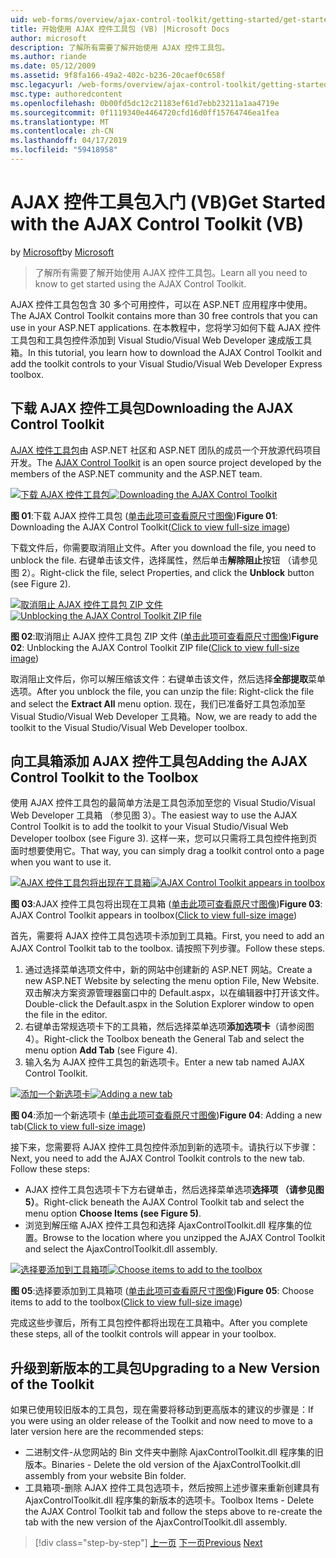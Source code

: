 ```yaml
---
uid: web-forms/overview/ajax-control-toolkit/getting-started/get-started-with-the-ajax-control-toolkit-vb
title: 开始使用 AJAX 控件工具包 (VB) |Microsoft Docs
author: microsoft
description: 了解所有需要了解开始使用 AJAX 控件工具包。
ms.author: riande
ms.date: 05/12/2009
ms.assetid: 9f8fa166-49a2-402c-b236-20caef0c658f
msc.legacyurl: /web-forms/overview/ajax-control-toolkit/getting-started/get-started-with-the-ajax-control-toolkit-vb
msc.type: authoredcontent
ms.openlocfilehash: 0b00fd5dc12c21183ef61d7ebb23211a1aa4719e
ms.sourcegitcommit: 0f1119340e4464720cfd16d0ff15764746ea1fea
ms.translationtype: MT
ms.contentlocale: zh-CN
ms.lasthandoff: 04/17/2019
ms.locfileid: "59418958"
---
```

# <a name="get-started-with-the-ajax-control-toolkit-vb"></a><span data-ttu-id="ef7f2-103">AJAX 控件工具包入门 (VB)</span><span class="sxs-lookup"><span data-stu-id="ef7f2-103">Get Started with the AJAX Control Toolkit (VB)</span></span>

<span data-ttu-id="ef7f2-104">by [Microsoft](https://github.com/microsoft)</span><span class="sxs-lookup"><span data-stu-id="ef7f2-104">by [Microsoft](https://github.com/microsoft)</span></span>

> <span data-ttu-id="ef7f2-105">了解所有需要了解开始使用 AJAX 控件工具包。</span><span class="sxs-lookup"><span data-stu-id="ef7f2-105">Learn all you need to know to get started using the AJAX Control Toolkit.</span></span>


<span data-ttu-id="ef7f2-106">AJAX 控件工具包包含 30 多个可用控件，可以在 ASP.NET 应用程序中使用。</span><span class="sxs-lookup"><span data-stu-id="ef7f2-106">The AJAX Control Toolkit contains more than 30 free controls that you can use in your ASP.NET applications.</span></span> <span data-ttu-id="ef7f2-107">在本教程中，您将学习如何下载 AJAX 控件工具包和工具包控件添加到 Visual Studio/Visual Web Developer 速成版工具箱。</span><span class="sxs-lookup"><span data-stu-id="ef7f2-107">In this tutorial, you learn how to download the AJAX Control Toolkit and add the toolkit controls to your Visual Studio/Visual Web Developer Express toolbox.</span></span>

## <a name="downloading-the-ajax-control-toolkit"></a><span data-ttu-id="ef7f2-108">下载 AJAX 控件工具包</span><span class="sxs-lookup"><span data-stu-id="ef7f2-108">Downloading the AJAX Control Toolkit</span></span>

<span data-ttu-id="ef7f2-109">[AJAX 控件工具包](http://devexpress.com/act)由 ASP.NET 社区和 ASP.NET 团队的成员一个开放源代码项目开发。</span><span class="sxs-lookup"><span data-stu-id="ef7f2-109">The [AJAX Control Toolkit](http://devexpress.com/act) is an open source project developed by the members of the ASP.NET community and the ASP.NET team.</span></span>


<span data-ttu-id="ef7f2-110">[![下载 AJAX 控件工具包](get-started-with-the-ajax-control-toolkit-vb/_static/image1.jpg)](get-started-with-the-ajax-control-toolkit-vb/_static/image1.png)</span><span class="sxs-lookup"><span data-stu-id="ef7f2-110">[![Downloading the AJAX Control Toolkit](get-started-with-the-ajax-control-toolkit-vb/_static/image1.jpg)](get-started-with-the-ajax-control-toolkit-vb/_static/image1.png)</span></span>

<span data-ttu-id="ef7f2-111">**图 01**:下载 AJAX 控件工具包 ([单击此项可查看原尺寸图像](get-started-with-the-ajax-control-toolkit-vb/_static/image2.png))</span><span class="sxs-lookup"><span data-stu-id="ef7f2-111">**Figure 01**: Downloading the AJAX Control Toolkit([Click to view full-size image](get-started-with-the-ajax-control-toolkit-vb/_static/image2.png))</span></span>


<span data-ttu-id="ef7f2-112">下载文件后，你需要取消阻止文件。</span><span class="sxs-lookup"><span data-stu-id="ef7f2-112">After you download the file, you need to unblock the file.</span></span> <span data-ttu-id="ef7f2-113">右键单击该文件，选择属性，然后单击**解除阻止**按钮 （请参见图 2）。</span><span class="sxs-lookup"><span data-stu-id="ef7f2-113">Right-click the file, select Properties, and click the **Unblock** button (see Figure 2).</span></span>


<span data-ttu-id="ef7f2-114">[![取消阻止 AJAX 控件工具包 ZIP 文件](get-started-with-the-ajax-control-toolkit-vb/_static/image2.jpg)](get-started-with-the-ajax-control-toolkit-vb/_static/image3.png)</span><span class="sxs-lookup"><span data-stu-id="ef7f2-114">[![Unblocking the AJAX Control Toolkit ZIP file](get-started-with-the-ajax-control-toolkit-vb/_static/image2.jpg)](get-started-with-the-ajax-control-toolkit-vb/_static/image3.png)</span></span>

<span data-ttu-id="ef7f2-115">**图 02**:取消阻止 AJAX 控件工具包 ZIP 文件 ([单击此项可查看原尺寸图像](get-started-with-the-ajax-control-toolkit-vb/_static/image4.png))</span><span class="sxs-lookup"><span data-stu-id="ef7f2-115">**Figure 02**: Unblocking the AJAX Control Toolkit ZIP file([Click to view full-size image](get-started-with-the-ajax-control-toolkit-vb/_static/image4.png))</span></span>


<span data-ttu-id="ef7f2-116">取消阻止文件后，你可以解压缩该文件：右键单击该文件，然后选择**全部提取**菜单选项。</span><span class="sxs-lookup"><span data-stu-id="ef7f2-116">After you unblock the file, you can unzip the file: Right-click the file and select the **Extract All** menu option.</span></span> <span data-ttu-id="ef7f2-117">现在，我们已准备好工具包添加至 Visual Studio/Visual Web Developer 工具箱。</span><span class="sxs-lookup"><span data-stu-id="ef7f2-117">Now, we are ready to add the toolkit to the Visual Studio/Visual Web Developer toolbox.</span></span>

## <a name="adding-the-ajax-control-toolkit-to-the-toolbox"></a><span data-ttu-id="ef7f2-118">向工具箱添加 AJAX 控件工具包</span><span class="sxs-lookup"><span data-stu-id="ef7f2-118">Adding the AJAX Control Toolkit to the Toolbox</span></span>

<span data-ttu-id="ef7f2-119">使用 AJAX 控件工具包的最简单方法是工具包添加至您的 Visual Studio/Visual Web Developer 工具箱 （参见图 3）。</span><span class="sxs-lookup"><span data-stu-id="ef7f2-119">The easiest way to use the AJAX Control Toolkit is to add the toolkit to your Visual Studio/Visual Web Developer toolbox (see Figure 3).</span></span> <span data-ttu-id="ef7f2-120">这样一来，您可以只需将工具包控件拖到页面时想要使用它。</span><span class="sxs-lookup"><span data-stu-id="ef7f2-120">That way, you can simply drag a toolkit control onto a page when you want to use it.</span></span>


<span data-ttu-id="ef7f2-121">[![AJAX 控件工具包将出现在工具箱](get-started-with-the-ajax-control-toolkit-vb/_static/image3.jpg)](get-started-with-the-ajax-control-toolkit-vb/_static/image5.png)</span><span class="sxs-lookup"><span data-stu-id="ef7f2-121">[![AJAX Control Toolkit appears in toolbox](get-started-with-the-ajax-control-toolkit-vb/_static/image3.jpg)](get-started-with-the-ajax-control-toolkit-vb/_static/image5.png)</span></span>

<span data-ttu-id="ef7f2-122">**图 03**:AJAX 控件工具包将出现在工具箱 ([单击此项可查看原尺寸图像](get-started-with-the-ajax-control-toolkit-vb/_static/image6.png))</span><span class="sxs-lookup"><span data-stu-id="ef7f2-122">**Figure 03**: AJAX Control Toolkit appears in toolbox([Click to view full-size image](get-started-with-the-ajax-control-toolkit-vb/_static/image6.png))</span></span>


<span data-ttu-id="ef7f2-123">首先，需要将 AJAX 控件工具包选项卡添加到工具箱。</span><span class="sxs-lookup"><span data-stu-id="ef7f2-123">First, you need to add an AJAX Control Toolkit tab to the toolbox.</span></span> <span data-ttu-id="ef7f2-124">请按照下列步骤。</span><span class="sxs-lookup"><span data-stu-id="ef7f2-124">Follow these steps.</span></span>

1. <span data-ttu-id="ef7f2-125">通过选择菜单选项文件中，新的网站中创建新的 ASP.NET 网站。</span><span class="sxs-lookup"><span data-stu-id="ef7f2-125">Create a new ASP.NET Website by selecting the menu option File, New Website.</span></span> <span data-ttu-id="ef7f2-126">双击解决方案资源管理器窗口中的 Default.aspx，以在编辑器中打开该文件。</span><span class="sxs-lookup"><span data-stu-id="ef7f2-126">Double-click the Default.aspx in the Solution Explorer window to open the file in the editor.</span></span>
2. <span data-ttu-id="ef7f2-127">右键单击常规选项卡下的工具箱，然后选择菜单选项**添加选项卡**（请参阅图 4）。</span><span class="sxs-lookup"><span data-stu-id="ef7f2-127">Right-click the Toolbox beneath the General Tab and select the menu option **Add Tab** (see Figure 4).</span></span>
3. <span data-ttu-id="ef7f2-128">输入名为 AJAX 控件工具包的新选项卡。</span><span class="sxs-lookup"><span data-stu-id="ef7f2-128">Enter a new tab named AJAX Control Toolkit.</span></span>


<span data-ttu-id="ef7f2-129">[![添加一个新选项卡](get-started-with-the-ajax-control-toolkit-vb/_static/image4.jpg)](get-started-with-the-ajax-control-toolkit-vb/_static/image7.png)</span><span class="sxs-lookup"><span data-stu-id="ef7f2-129">[![Adding a new tab](get-started-with-the-ajax-control-toolkit-vb/_static/image4.jpg)](get-started-with-the-ajax-control-toolkit-vb/_static/image7.png)</span></span>

<span data-ttu-id="ef7f2-130">**图 04**:添加一个新选项卡 ([单击此项可查看原尺寸图像](get-started-with-the-ajax-control-toolkit-vb/_static/image8.png))</span><span class="sxs-lookup"><span data-stu-id="ef7f2-130">**Figure 04**: Adding a new tab([Click to view full-size image](get-started-with-the-ajax-control-toolkit-vb/_static/image8.png))</span></span>


<span data-ttu-id="ef7f2-131">接下来，您需要将 AJAX 控件工具包控件添加到新的选项卡。请执行以下步骤：</span><span class="sxs-lookup"><span data-stu-id="ef7f2-131">Next, you need to add the AJAX Control Toolkit controls to the new tab. Follow these steps:</span></span>

- <span data-ttu-id="ef7f2-132">AJAX 控件工具包选项卡下方右键单击，然后选择菜单选项**选择项 （请参见图 5）**。</span><span class="sxs-lookup"><span data-stu-id="ef7f2-132">Right-click beneath the AJAX Control Toolkit tab and select the menu option **Choose Items (see Figure 5)**.</span></span>
- <span data-ttu-id="ef7f2-133">浏览到解压缩 AJAX 控件工具包和选择 AjaxControlToolkit.dll 程序集的位置。</span><span class="sxs-lookup"><span data-stu-id="ef7f2-133">Browse to the location where you unzipped the AJAX Control Toolkit and select the AjaxControlToolkit.dll assembly.</span></span>


<span data-ttu-id="ef7f2-134">[![选择要添加到工具箱项](get-started-with-the-ajax-control-toolkit-vb/_static/image5.jpg)](get-started-with-the-ajax-control-toolkit-vb/_static/image9.png)</span><span class="sxs-lookup"><span data-stu-id="ef7f2-134">[![Choose items to add to the toolbox](get-started-with-the-ajax-control-toolkit-vb/_static/image5.jpg)](get-started-with-the-ajax-control-toolkit-vb/_static/image9.png)</span></span>

<span data-ttu-id="ef7f2-135">**图 05**:选择要添加到工具箱项 ([单击此项可查看原尺寸图像](get-started-with-the-ajax-control-toolkit-vb/_static/image10.png))</span><span class="sxs-lookup"><span data-stu-id="ef7f2-135">**Figure 05**: Choose items to add to the toolbox([Click to view full-size image](get-started-with-the-ajax-control-toolkit-vb/_static/image10.png))</span></span>


<span data-ttu-id="ef7f2-136">完成这些步骤后，所有工具包控件都将出现在工具箱中。</span><span class="sxs-lookup"><span data-stu-id="ef7f2-136">After you complete these steps, all of the toolkit controls will appear in your toolbox.</span></span>

## <a name="upgrading-to-a-new-version-of-the-toolkit"></a><span data-ttu-id="ef7f2-137">升级到新版本的工具包</span><span class="sxs-lookup"><span data-stu-id="ef7f2-137">Upgrading to a New Version of the Toolkit</span></span>

<span data-ttu-id="ef7f2-138">如果已使用较旧版本的工具包，现在需要将移动到更高版本的建议的步骤是：</span><span class="sxs-lookup"><span data-stu-id="ef7f2-138">If you were using an older release of the Toolkit and now need to move to a later version here are the recommended steps:</span></span>

- <span data-ttu-id="ef7f2-139">二进制文件-从您网站的 Bin 文件夹中删除 AjaxControlToolkit.dll 程序集的旧版本。</span><span class="sxs-lookup"><span data-stu-id="ef7f2-139">Binaries - Delete the old version of the AjaxControlToolkit.dll assembly from your website Bin folder.</span></span>
- <span data-ttu-id="ef7f2-140">工具箱项-删除 AJAX 控件工具包选项卡，然后按照上述步骤来重新创建具有 AjaxControlToolkit.dll 程序集的新版本的选项卡。</span><span class="sxs-lookup"><span data-stu-id="ef7f2-140">Toolbox Items - Delete the AJAX Control Toolkit tab and follow the steps above to re-create the tab with the new version of the AjaxControlToolkit.dll assembly.</span></span>

> [!div class="step-by-step"]
> <span data-ttu-id="ef7f2-141">[上一页](creating-a-custom-ajax-control-toolkit-control-extender-cs.md)
> [下一页](using-ajax-control-toolkit-controls-and-control-extenders-vb.md)</span><span class="sxs-lookup"><span data-stu-id="ef7f2-141">[Previous](creating-a-custom-ajax-control-toolkit-control-extender-cs.md)
[Next](using-ajax-control-toolkit-controls-and-control-extenders-vb.md)</span></span>
